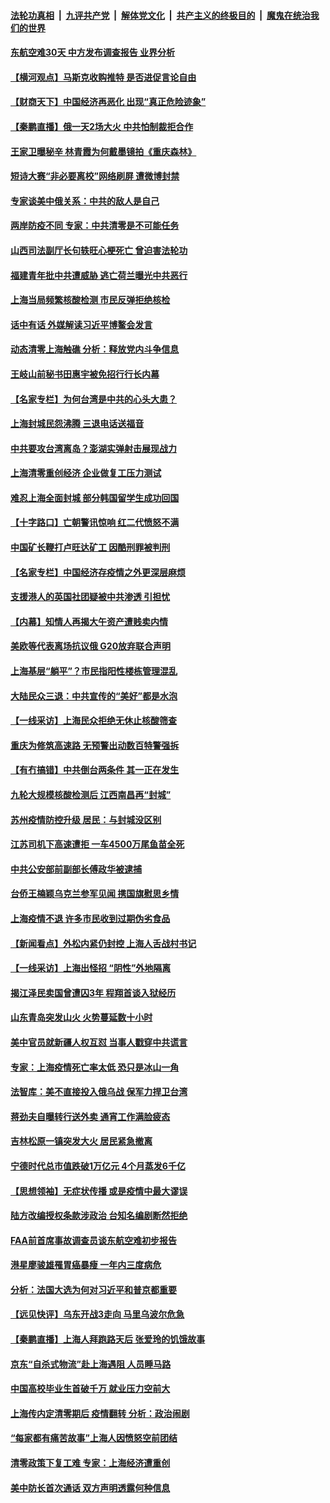####  [法轮功真相](../../../../basic/blob/master/README.md?t=04221101) &nbsp;|&nbsp; [九评共产党](../../../../9ping.md/blob/master/README.md?t=04221101) &nbsp;|&nbsp; [解体党文化](../../../../jtdwh.md/blob/master/README.md?t=04221101)  &nbsp;|&nbsp; [共产主义的终极目的](../../../../gczydzjmd.md/blob/master/README.md?t=04221101) &nbsp;|&nbsp; [魔鬼在统治我们的世界](../../../../mgztzwmdsj.md/blob/master/README.md?t=04221101) 

#### [东航空难30天 中方发布调查报告 业界分析](../pages/nsc413/n13717262.md?t=04221101) 

#### [【横河观点】马斯克收购推特 是否进促言论自由](../pages/nsc413/n13717261.md?t=04221101) 

#### [【财商天下】中国经济再恶化 出现“真正危险迹象”](../pages/nsc413/n13717194.md?t=04221101) 

#### [【秦鹏直播】俄一天2场大火 中共怕制裁拒合作](../pages/nsc413/n13717244.md?t=04221101) 

#### [王家卫曝秘辛 林青霞为何戴墨镜拍《重庆森林》](../pages/nsc413/n13717212.md?t=04221101) 

#### [短诗大赛“非必要离校”网络刷屏 遭微博封禁](../pages/nsc413/n13717080.md?t=04221101) 

#### [专家谈美中俄关系：中共的敌人是自己](../pages/nsc413/n13716189.md?t=04221101) 

#### [两岸防疫不同 专家：中共清零是不可能任务](../pages/nsc413/n13717152.md?t=04221101) 

#### [山西司法副厅长句轶旺心梗死亡 曾迫害法轮功](../pages/nsc413/n13716878.md?t=04221101) 

#### [福建青年批中共遭威胁 逃亡荷兰曝光中共恶行](../pages/nsc413/n13717179.md?t=04221101) 

#### [上海当局频繁核酸检测 市民反弹拒绝核检](../pages/nsc413/n13717180.md?t=04221101) 

#### [话中有话 外媒解读习近平博鳌会发言](../pages/nsc413/n13717182.md?t=04221101) 

#### [动态清零上海触礁 分析：释放党内斗争信息](../pages/nsc413/n13716986.md?t=04221101) 

#### [王岐山前秘书田惠宇被免招行行长内幕](../pages/nsc413/n13717043.md?t=04221101) 

#### [【名家专栏】为何台湾是中共的心头大患？](../pages/nsc413/n13716917.md?t=04221101) 

#### [上海封城民怨沸腾  三退电话送福音](../pages/nsc413/n13717033.md?t=04221101) 

#### [中共要攻台湾离岛？澎湖实弹射击展现战力](../pages/nsc413/n13716905.md?t=04221101) 

#### [上海清零重创经济 企业做复工压力测试](../pages/nsc413/n13716999.md?t=04221101) 

#### [难忍上海全面封城 部分韩国留学生成功回国](../pages/nsc413/n13716988.md?t=04221101) 

#### [【十字路口】亡朝警讯惊响 红二代愤怒不满](../pages/nsc413/n13716654.md?t=04221101) 

#### [中国矿长鞭打卢旺达矿工 因酷刑罪被判刑](../pages/nsc413/n13717102.md?t=04221101) 

#### [【名家专栏】中国经济存疫情之外更深层麻烦](../pages/nsc413/n13716914.md?t=04221101) 

#### [支援港人的英国社团疑被中共渗透 引担忧](../pages/nsc413/n13717016.md?t=04221101) 

#### [【内幕】知情人再揭大午资产遭贱卖内情](../pages/nsc413/n13716701.md?t=04221101) 

#### [美欧等代表离场抗议俄 G20放弃联合声明](../pages/nsc413/n13716869.md?t=04221101) 

#### [上海基层“躺平”？市民指阳性楼栋管理混乱](../pages/nsc413/n13717001.md?t=04221101) 

#### [大陆民众三退：中共宣传的“美好”都是水泡](../pages/nsc413/n13716028.md?t=04221101) 

#### [【一线采访】上海民众拒绝无休止核酸筛查](../pages/nsc413/n13716876.md?t=04221101) 

#### [重庆为修筑高速路 无预警出动数百特警强拆](../pages/nsc413/n13716893.md?t=04221101) 

#### [【有冇搞错】中共倒台两条件 其一正在发生](../pages/nsc413/n13716437.md?t=04221101) 

#### [九轮大规模核酸检测后 江西南昌再“封城”](../pages/nsc413/n13716841.md?t=04221101) 

#### [苏州疫情防控升级 居民：与封城没区别](../pages/nsc413/n13716843.md?t=04221101) 

#### [江苏司机下高速遭拒 一车4500万尾鱼苗全死](../pages/nsc413/n13716779.md?t=04221101) 

#### [中共公安部前副部长傅政华被逮捕](../pages/nsc413/n13716758.md?t=04221101) 

#### [台侨王楠颖乌克兰参军见闻 携国旗慰思乡情](../pages/nsc413/n13716589.md?t=04221101) 

#### [上海疫情不退 许多市民收到过期伪劣食品](../pages/nsc413/n13716680.md?t=04221101) 

#### [【新闻看点】外松内紧仍封控 上海人舌战村书记](../pages/nsc413/n13716385.md?t=04221101) 

#### [【一线采访】上海出怪招 “阴性”外地隔离](../pages/nsc413/n13716379.md?t=04221101) 

#### [揭江泽民卖国曾遭囚3年 程翔首谈入狱经历](../pages/nsc413/n13716653.md?t=04221101) 

#### [山东青岛突发山火 火势蔓延数十小时](../pages/nsc413/n13716688.md?t=04221101) 

#### [美中官员就新疆人权互怼 当事人戳穿中共谎言](../pages/nsc413/n13716623.md?t=04221101) 

#### [专家：上海疫情死亡率太低 恐只是冰山一角](../pages/nsc413/n13716359.md?t=04221101) 

#### [法智库：美不直接投入俄乌战 保军力捍卫台湾](../pages/nsc413/n13716558.md?t=04221101) 


#### [蒋劲夫自曝转行送外卖 通宵工作满脸疲态](../pages/nsc413/n13716369.md?t=04221101) 

#### [吉林松原一镇突发大火 居民紧急撤离](../pages/nsc413/n13716540.md?t=04221101) 

#### [宁德时代总市值跌破1万亿元 4个月蒸发6千亿](../pages/nsc413/n13716501.md?t=04221101) 

#### [【思想领袖】无症状传播 或是疫情中最大谬误](../pages/nsc413/n13662670.md?t=04221101) 

#### [陆方改编授权条款涉政治 台知名编剧断然拒绝](../pages/nsc413/n13716326.md?t=04221101) 

#### [FAA前首席事故调查员谈东航空难初步报告](../pages/nsc413/n13716349.md?t=04221101) 

#### [港星廖骏雄罹胃癌暴瘦 一年内三度病危](../pages/nsc413/n13716294.md?t=04221101) 

#### [分析：法国大选为何对习近平和普京都重要](../pages/nsc413/n13716370.md?t=04221101) 

#### [【远见快评】乌东开战3走向 马里乌波尔危急](../pages/nsc413/n13716380.md?t=04221101) 

#### [【秦鹏直播】上海人拜跑路天后 张爱玲的饥饿故事](../pages/nsc413/n13716298.md?t=04221101) 

#### [京东“自杀式物流”赴上海遇阻 人员睡马路](../pages/nsc413/n13716292.md?t=04221101) 

#### [中国高校毕业生首破千万 就业压力空前大](../pages/nsc413/n13716036.md?t=04221101) 

#### [上海传内定清零期后 疫情翻转 分析：政治闹剧](../pages/nsc413/n13716249.md?t=04221101) 

#### [“每家都有痛苦故事”上海人因愤怒空前团结](../pages/nsc413/n13716265.md?t=04221101) 

#### [清零政策下复工难 专家：上海经济遭重创](../pages/nsc413/n13716149.md?t=04221101) 

#### [美中防长首次通话 双方声明透露何种信息](../pages/nsc413/n13716267.md?t=04221101) 

